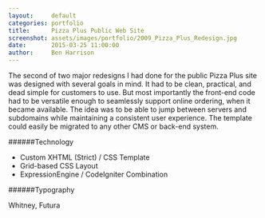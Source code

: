 ```yaml
---
layout:     default
categories: portfolio
title:      Pizza Plus Public Web Site
screenshot: assets/images/portfolio/2009_Pizza_Plus_Redesign.jpg
date:       2015-03-25 11:00:00
author:     Ben Harrison
---
```


The second of two major redesigns I had done for the public Pizza Plus site was designed
with several goals in mind. It had to be clean, practical, and dead simple for customers to use.
But most importantly the front-end code had to be versatile enough to seamlessly support online ordering,
when it became available. The idea was to be able to jump between servers and subdomains while
maintaining a consistent user experience. The template could easily be migrated to any other CMS or back-end system.

######Technology

* Custom XHTML (Strict) / CSS Template
* Grid-based CSS Layout
* ExpressionEngine / CodeIgniter Combination

######Typography

Whitney, Futura
